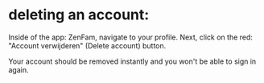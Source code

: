 # deleting an account:

Inside of the app: ZenFam, navigate to your profile.
Next, click on the red: "Account verwijderen" (Delete account) button.

Your account should be removed instantly and you won't be able to sign in again.
